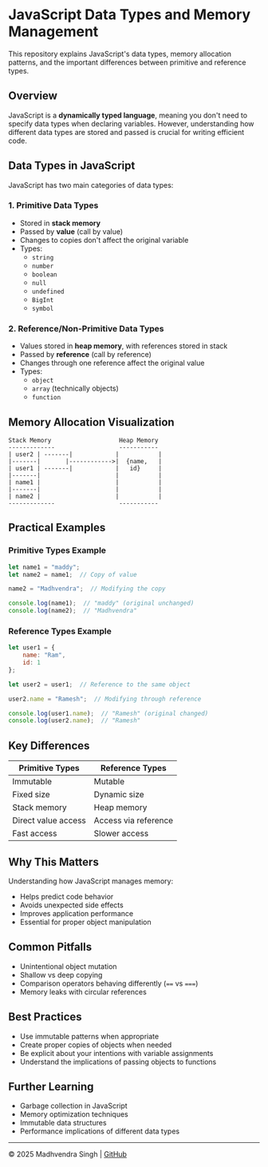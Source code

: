 # JavaScript Data Types and Memory Management

This repository explains JavaScript's data types, memory allocation patterns, and the important differences between primitive and reference types.

## Overview

JavaScript is a **dynamically typed language**, meaning you don't need to specify data types when declaring variables. However, understanding how different data types are stored and passed is crucial for writing efficient code.

## Data Types in JavaScript

JavaScript has two main categories of data types:

### 1. Primitive Data Types
- Stored in **stack memory**
- Passed by **value** (call by value)
- Changes to copies don't affect the original variable
- Types:
  - `string`
  - `number`
  - `boolean`
  - `null`
  - `undefined`
  - `BigInt`
  - `symbol`

### 2. Reference/Non-Primitive Data Types
- Values stored in **heap memory**, with references stored in stack
- Passed by **reference** (call by reference)
- Changes through one reference affect the original value
- Types:
  - `object`
  - `array` (technically objects)
  - `function`

## Memory Allocation Visualization

```
Stack Memory                   Heap Memory
-------------                  -----------
| user2 | -------|            |           |
|-------|       |------------>|  {name,   |
| user1 | -------|            |   id}     |
|-------|                     |           |
| name1 |                     |           |
|-------|                     |           |
| name2 |                     |           |
-------------                  -----------
```

## Practical Examples

### Primitive Types Example

```javascript
let name1 = "maddy";
let name2 = name1;  // Copy of value

name2 = "Madhvendra";  // Modifying the copy

console.log(name1);  // "maddy" (original unchanged)
console.log(name2);  // "Madhvendra"
```

### Reference Types Example

```javascript
let user1 = {
    name: "Ram",
    id: 1
};

let user2 = user1;  // Reference to the same object

user2.name = "Ramesh";  // Modifying through reference

console.log(user1.name);  // "Ramesh" (original changed)
console.log(user2.name);  // "Ramesh"
```

## Key Differences

| Primitive Types | Reference Types |
|-----------------|-----------------|
| Immutable       | Mutable         |
| Fixed size      | Dynamic size    |
| Stack memory    | Heap memory     |
| Direct value access | Access via reference |
| Fast access     | Slower access   |

## Why This Matters

Understanding how JavaScript manages memory:
- Helps predict code behavior
- Avoids unexpected side effects
- Improves application performance
- Essential for proper object manipulation

## Common Pitfalls

- Unintentional object mutation
- Shallow vs deep copying
- Comparison operators behaving differently (`==` vs `===`)
- Memory leaks with circular references

## Best Practices

- Use immutable patterns when appropriate
- Create proper copies of objects when needed
- Be explicit about your intentions with variable assignments
- Understand the implications of passing objects to functions

## Further Learning

- Garbage collection in JavaScript  
- Memory optimization techniques
- Immutable data structures
- Performance implications of different data types

---

© 2025 Madhvendra Singh | [GitHub](https://github.com/madhvendrasingh007)